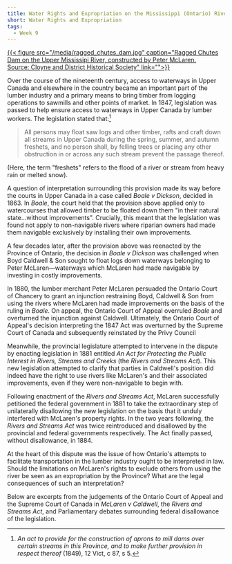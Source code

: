 ```yaml
---
title: Water Rights and Expropriation on the Mississippi (Ontario) River
short: Water Rights and Expropriation
tags:
  - Week 9
---
```



[{{< figure src="/media/ragged_chutes_dam.jpg" caption="Ragged Chutes Dam on the Upper Mississipi River, constructed by Peter McLaren. <br/> Source: Cloyne and District Historical Society" link="">}}](https://www.flickr.com/photos/cdhs/31625861242)

Over the course of the nineteenth century, access to waterways in Upper Canada and elsewhere in the country became an important part of the lumber industry and a primary means to bring timber from logging operations to sawmills and other points of market. In 1847, legislation was passed to help ensure access to waterways in Upper Canada by lumber workers. The legislation stated that:[^vict1849]

> All persons may float saw logs and other timber, rafts and craft down all streams in Upper Canada during the spring, summer, and autumn freshets, and no person shall, by felling trees or placing any other obstruction in or across any such stream prevent the passage thereof.

(Here, the term "freshets" refers to the flood of a river or stream from heavy rain or melted snow). 

A question of interpretation surrounding this provision made its way before the courts in Upper Canada in a case called *Boale v Dickson*, decided in 1863. In *Boale*, the court held that the provision above applied only to watercourses that allowed timber to be floated down them "in their natural state…without improvements". Crucially, this meant that the legislation was found not apply to non-navigable rivers where riparian owners had made them navigable exclusively by installing their own improvements.

A few decades later, after the provision above was reenacted by the Province of Ontario, the decision in *Boale v Dickson* was challenged when Boyd Caldwell & Son sought to float logs down waterways belonging to Peter McLaren—waterways which McLaren had made navigable by investing in costly improvements. 

In 1880, the lumber merchant Peter McLaren persuaded the Ontario Court of Chancery to grant an injunction restraining Boyd, Caldwell & Son from using the rivers where McLaren had made improvements on the basis of the ruling in *Boale*. On appeal, the Ontario Court of Appeal overruled *Boale* and overturned the injunction against Caldwell. Ultimately, the Ontario Court of Appeal's decision interpreting the 1847 Act was overturned by the Supreme Court of Canada and subsequently reinstated by the Privy Council

Meanwhile, the provincial legislature attempted to intervene in the dispute by enacting legislation in 1881 entitled *An Act for Protecting the Public Interest in Rivers, Streams and Creeks* (the *Rivers and Streams Act*). This new legislation attempted to clarify that parties in Caldwell's position did indeed have the right to use rivers like McLaren's and their associated improvements, even if they were non-navigable to begin with. 

Following enactment of the *Rivers and Streams Act*, McLaren successfully petitioned the federal government in 1881 to take the extraordinary step of unilaterally disallowing the new legislation on the basis that it unduly interfered with McLaren's property rights. In the two years following, the *Rivers and Streams Act* was twice reintroduced and disallowed by the provincial and federal governments respectively. The Act finally passed, without disallowance, in 1884. 

At the heart of this dispute was the issue of how Ontario's attempts to facilitate transportation in the lumber industry ought to be interpreted in law. Should the limitations on McLaren's rights to exclude others from using the river be seen as an expropriation by the Province? What are the legal consequences of such an interpretation?

Below are excerpts from the judgements of the Ontario Court of Appeal and the Supreme Court of Canada in *McLaren v Caldwell*, the *Rivers and Streams Act*, and Parliamentary debates surrounding federal disallowance of the legislation. 

[^vict1849]: *An act to provide for the construction of aprons to mill dams over certain streams in this Province, and to make further provision in respect thereof* (1849), 12 Vict, c 87, s 5.
